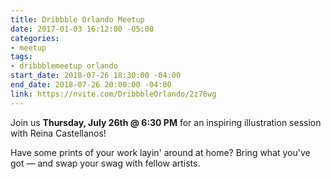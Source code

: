 ```yaml
---
title: Dribbble Orlando Meetup
date: 2017-01-03 16:12:00 -05:00
categories:
- meetup
tags:
- dribbblemeetup orlando
start_date: 2018-07-26 18:30:00 -04:00
end_date: 2018-07-26 20:00:00 -04:00
link: https://nvite.com/DribbbleOrlando/2z76wg
---
```


Join us **Thursday, July 26th @ 6:30 PM** for an inspiring illustration session with Reina Castellanos!

Have some prints of your work layin' around at home? Bring what you've got — and swap your swag with fellow artists.